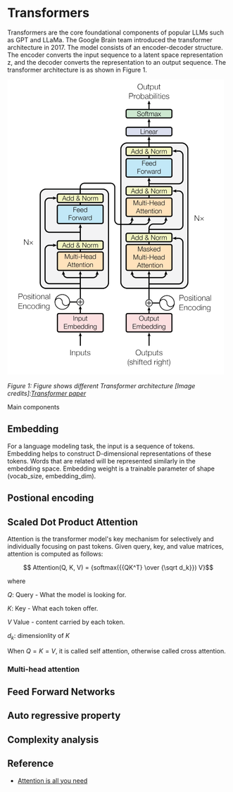 # Transformers

Transformers are the core foundational components of popular LLMs such as GPT and LLaMa. The Google Brain team introduced the transformer architecture in 2017. The model consists of an encoder-decoder structure. The encoder converts the input sequence to a latent space representation z, and the decoder converts the representation to an output sequence. The transformer architecture is as shown in Figure 1.

![Transformers](/notes/dl/assets/transformers.png)

*Figure 1: Figure shows different Transformer architecture [Image credits]:[Transformer paper](https://arxiv.org/abs/1706.03762)*

Main components
## Embedding
For a language modeling task, the input is a sequence of tokens. Embedding helps to construct D-dimensional representations of these tokens. Words that are related will be represented similarly in the embedding space. Embedding weight is a trainable parameter of shape (vocab_size, embedding_dim).
## Postional encoding

## Scaled Dot Product Attention
Attention is the transformer model's key mechanism for selectively and individually focusing on past tokens. Given query, key, and value matrices, attention is computed as follows:

$$ Attention(Q, K, V) = {softmax({{QK^T} \over {\sqrt d_k}}) V}$$

where

$Q:$ Query - What the model is looking for.

$K:$ Key - What each token offer.

$V$ Value - content carried by each token.

$d_k:$ dimensionlity of $K$

When $Q = K = V$, it is called self attention, otherwise called cross attention. 

### Multi-head attention
## Feed Forward Networks
## Auto regressive property
## Complexity analysis
## Reference



* [Attention is all you need](https://arxiv.org/abs/1706.03762)
